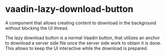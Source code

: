 # vaadin-lazy-download-button
A component that allows creating content to download in the background without blocking the UI thread.



The lazy download button is a normal Vaadin button, that utilizes an anchor to download
a server side file once the server side work to obtain it is done. This allows to keep the UI interactive
while the download is prepared.
